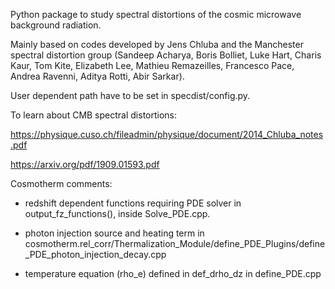 Python package to study spectral distortions of the cosmic microwave background radiation.

Mainly based on codes developed by Jens Chluba and the Manchester spectral distortion group (Sandeep Acharya, Boris Bolliet, Luke Hart, Charis Kaur, Tom Kite, Elizabeth Lee, Mathieu Remazeilles, Francesco Pace, Andrea Ravenni, Aditya Rotti, Abir Sarkar).

User dependent path have to be set in specdist/config.py.

To learn about CMB spectral distortions:

https://physique.cuso.ch/fileadmin/physique/document/2014_Chluba_notes.pdf


https://arxiv.org/pdf/1909.01593.pdf


Cosmotherm comments:

* redshift dependent functions requiring PDE solver in output_fz_functions(), inside Solve_PDE.cpp.

* photon injection source and heating term in cosmotherm.rel_corr/Thermalization_Module/define_PDE_Plugins/define_PDE_photon_injection_decay.cpp

* temperature equation (rho_e) defined in def_drho_dz in define_PDE.cpp
